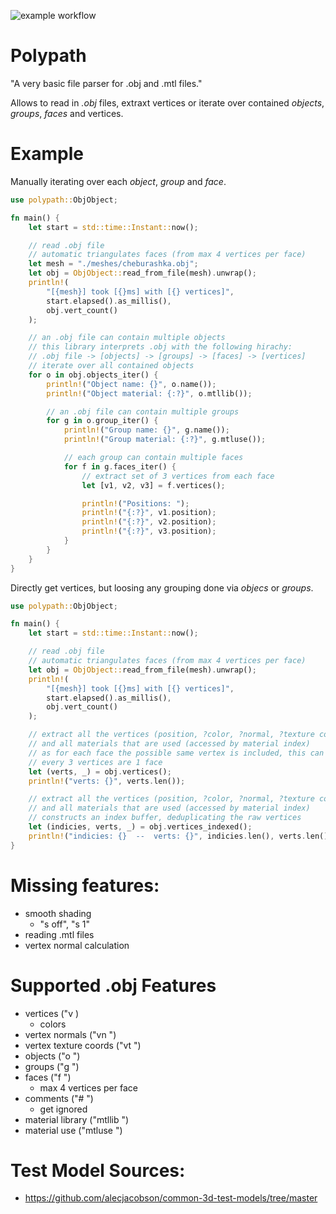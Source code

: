 ![example workflow](https://github.com/wutterfly/polypath/actions/workflows/rust.yml/badge.svg)

# Polypath

"A very basic file parser for .obj and .mtl files."


Allows to read in *.obj* files, extraxt vertices or iterate over contained *objects*, *groups*, *faces* and vertices.



# Example

Manually iterating over each *object*, *group* and *face*.

```rust
use polypath::ObjObject;

fn main() {
    let start = std::time::Instant::now();

    // read .obj file
    // automatic triangulates faces (from max 4 vertices per face)
    let mesh = "./meshes/cheburashka.obj";
    let obj = ObjObject::read_from_file(mesh).unwrap();
    println!(
        "[{mesh}] took [{}ms] with [{} vertices]",
        start.elapsed().as_millis(),
        obj.vert_count()
    );

    // an .obj file can contain multiple objects
    // this library interprets .obj with the following hirachy:
    // .obj file -> [objects] -> [groups] -> [faces] -> [vertices]
    // iterate over all contained objects
    for o in obj.objects_iter() {
        println!("Object name: {}", o.name());
        println!("Object material: {:?}", o.mtllib());

        // an .obj file can contain multiple groups
        for g in o.group_iter() {
            println!("Group name: {}", g.name());
            println!("Group material: {:?}", g.mtluse());

            // each group can contain multiple faces
            for f in g.faces_iter() {
                // extract set of 3 vertices from each face
                let [v1, v2, v3] = f.vertices();

                println!("Positions: ");
                println!("{:?}", v1.position);
                println!("{:?}", v2.position);
                println!("{:?}", v3.position);
            }
        }
    }
}

```


Directly get vertices, but loosing any grouping done via *objecs* or *groups*.

```rust
use polypath::ObjObject;

fn main() {
    let start = std::time::Instant::now();

    // read .obj file
    // automatic triangulates faces (from max 4 vertices per face)
    let obj = ObjObject::read_from_file(mesh).unwrap();
    println!(
        "[{mesh}] took [{}ms] with [{} vertices]",
        start.elapsed().as_millis(),
        obj.vert_count()
    );

    // extract all the vertices (position, ?color, ?normal, ?texture coord, ?material index)
    // and all materials that are used (accessed by material index)
    // as for each face the possible same vertex is included, this can be rather inefficient
    // every 3 vertices are 1 face
    let (verts, _) = obj.vertices();
    println!("verts: {}", verts.len());

    // extract all the vertices (position, ?color, ?normal, ?texture coord, ?material index)
    // and all materials that are used (accessed by material index)
    // constructs an index buffer, deduplicating the raw vertices
    let (indicies, verts, _) = obj.vertices_indexed();
    println!("indicies: {}  --  verts: {}", indicies.len(), verts.len());
}
```

# Missing features:

- smooth shading
  - "s off", "s 1"
- reading .mtl files
- vertex normal calculation


# Supported .obj Features
- vertices ("v )
  + colors
- vertex normals ("vn ")
- vertex texture coords ("vt ")
- objects ("o ")
- groups ("g ")
- faces ("f ")
  - max 4 vertices per face
- comments ("# ")
  - get ignored
- material library ("mtllib ")
- material use ("mtluse ")





# Test Model Sources:
- https://github.com/alecjacobson/common-3d-test-models/tree/master